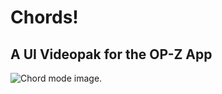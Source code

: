 # Chords!
## A UI Videopak for the OP-Z App

![Chord mode
image.](https://github.com/ChrisWellsWood/chords/blob/main/image.jpg?raw=true)
